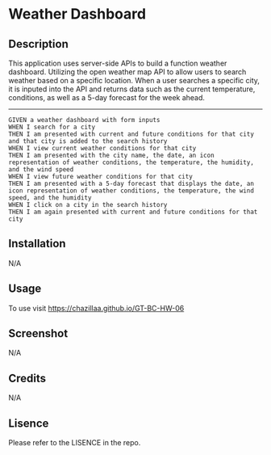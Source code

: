 # Weather Dashboard

## Description

This application uses server-side APIs to build a function weather dashboard. Utilizing the open weather map API to allow users to search weather based on a specific location. When a user searches a specific city, it is inputed into the API and returns data such as the current temperature, conditions, as well as a 5-day forecast for the week ahead. 

---------------------------------

```
GIVEN a weather dashboard with form inputs
WHEN I search for a city
THEN I am presented with current and future conditions for that city and that city is added to the search history
WHEN I view current weather conditions for that city
THEN I am presented with the city name, the date, an icon representation of weather conditions, the temperature, the humidity, and the wind speed
WHEN I view future weather conditions for that city
THEN I am presented with a 5-day forecast that displays the date, an icon representation of weather conditions, the temperature, the wind speed, and the humidity
WHEN I click on a city in the search history
THEN I am again presented with current and future conditions for that city
```

## Installation

N/A

## Usage

To use visit https://chazillaa.github.io/GT-BC-HW-06

## Screenshot

N/A
## Credits

N/A

## Lisence

Please refer to the LISENCE in the repo. 